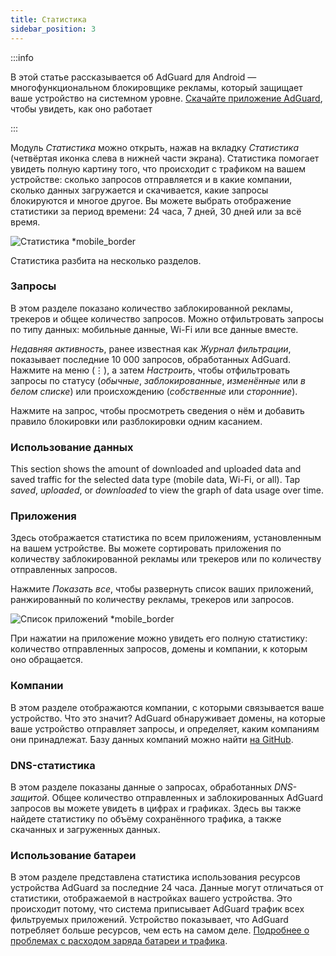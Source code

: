 ```yaml
---
title: Статистика
sidebar_position: 3
---
```


:::info

В этой статье рассказывается об AdGuard для Android — многофункциональном блокировщике рекламы, который защищает ваше устройство на системном уровне. [Скачайте приложение AdGuard](https://agrd.io/download-kb-adblock), чтобы увидеть, как оно работает

:::

Модуль _Статистика_ можно открыть, нажав на вкладку _Статистика_ (четвёртая иконка слева в нижней части экрана). Статистика помогает увидеть полную картину того, что происходит с трафиком на вашем устройстве: сколько запросов отправляется и в какие компании, сколько данных загружается и скачивается, какие запросы блокируются и многое другое. Вы можете выбрать отображение статистики за период времени: 24 часа, 7 дней, 30 дней или за всё время.

![Статистика \*mobile\_border](https://cdn.adtidy.org/blog/new/czy5rStatistics.jpeg?mw=1360)

Статистика разбита на несколько разделов.

### Запросы

В этом разделе показано количество заблокированной рекламы, трекеров и общее количество запросов. Можно отфильтровать запросы по типу данных: мобильные данные, Wi-Fi или все данные вместе.

_Недавняя активность_, ранее известная как _Журнал фильтрации_, показывает последние 10 000 запросов, обработанных AdGuard. Нажмите на меню (⋮), а затем _Настроить_, чтобы отфильтровать запросы по статусу (_обычные_, _заблокированные_, _изменённые_ или _в белом списке_) или происхождению (_собственные_ или _сторонние_).

Нажмите на запрос, чтобы просмотреть сведения о нём и добавить правило блокировки или разблокировки одним касанием.

### Использование данных

This section shows the amount of downloaded and uploaded data and saved traffic for the selected data type (mobile data, Wi-Fi, or all). Tap _saved_, _uploaded_, or _downloaded_ to view the graph of data usage over time.

### Приложения

Здесь отображается статистика по всем приложениям, установленным на вашем устройстве. Вы можете сортировать приложения по количеству заблокированной рекламы или трекеров или по количеству отправленных запросов.

Нажмите _Показать все_, чтобы развернуть список ваших приложений, ранжированный по количеству рекламы, трекеров или запросов.

![Список приложений \*mobile\_border](https://cdn.adtidy.org/blog/new/toq0mkScreenshot_20230627-235219_AdGuard.jpg)

При нажатии на приложение можно увидеть его полную статистику: количество отправленных запросов, домены и компании, к которым оно обращается.

### Компании

В этом разделе отображаются компании, с которыми связывается ваше устройство. Что это значит? AdGuard обнаруживает домены, на которые ваше устройство отправляет запросы, и определяет, каким компаниям они принадлежат. Базу данных компаний можно найти [на GitHub](https://github.com/AdguardTeam/companiesdb).

### DNS-статистика

В этом разделе показаны данные о запросах, обработанных _DNS-защитой_. Общее количество отправленных и заблокированных AdGuard запросов вы можете увидеть в цифрах и графиках. Здесь вы также найдете статистику по объёму сохранённого трафика, а также скачанных и загруженных данных.

### Использование батареи

В этом разделе представлена статистика использования ресурсов устройства AdGuard за последние 24 часа. Данные могут отличаться от статистики, отображаемой в настройках вашего устройства. Это происходит потому, что система приписывает AdGuard трафик всех фильтруемых приложений. Устройство показывает, что AdGuard потребляет больше ресурсов, чем есть на самом деле. [Подробнее о проблемах с расходом заряда батареи и трафика](/adguard-for-android/solving-problems/battery/).
